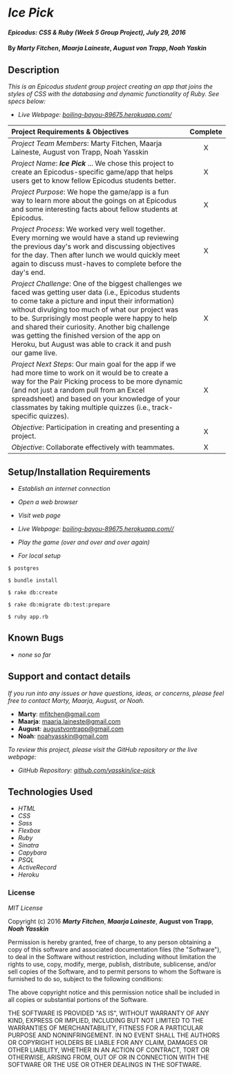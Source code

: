 # _Ice Pick_

#### _Epicodus: CSS & Ruby (Week 5 Group Project), July 29, 2016_

#### By _**Marty Fitchen**_, _**Maarja Laineste**_, _**August von Trapp**_, _**Noah Yaskin**_

## Description

_This is an Epicodus student group project creating an app that joins the styles of CSS with the databasing and dynamic functionality of Ruby. See specs below:_

* _Live Webpage: <a href="https://boiling-bayou-89675.herokuapp.com/">boiling-bayou-89675.herokuapp.com/</a>_

Project Requirements & Objectives  | Complete
:------------- | :-------------: |
*Project Team Members*: Marty Fitchen, Maarja Laineste, August von Trapp, Noah Yasskin | X
*Project Name*: _**Ice Pick**_ ... We chose this project to create an Epicodus-specific game/app that helps users get to know fellow Epicodus students better. | X
*Project Purpose*: We hope the game/app is a fun way to learn more about the goings on at Epicodus and some interesting facts about fellow students at Epicodus. | X
*Project Process*: We worked very well together. Every morning we would have a stand up reviewing the previous day's work and discussing objectives for the day. Then after lunch we would quickly meet again to discuss must-haves to complete before the day's end. | X
*Project Challenge*: One of the biggest challenges we faced was getting user data (i.e., Epicodus students to come take a picture and input their information) without divulging too much of what our project was to be. Surprisingly most people were happy to help and shared their curiosity. Another big challenge was getting the finished version of the app on Heroku, but August was able to crack it and push our game live. | X
*Project Next Steps*: Our main goal for the app if we had more time to work on it would be to create a way for the Pair Picking process to be more dynamic (and not just a random pull from an Excel spreadsheet) and based on your knowledge of your classmates by taking multiple quizzes (i.e., track-specific quizzes). | X
*Objective*: Participation in creating and presenting a project. | X
*Objective*: Collaborate effectively with teammates. | X

## Setup/Installation Requirements

* _Establish an internet connection_
* _Open a web browser_
* _Visit web page_
* _Live Webpage: <a href="https://boiling-bayou-89675.herokuapp.com/">boiling-bayou-89675.herokuapp.com//</a>_
* _Play the game (over and over and over again)_

* _For local setup_
```
$ postgres
```
```
$ bundle install
```
```
$ rake db:create
```
```
$ rake db:migrate db:test:prepare
```
```
$ ruby app.rb
```

## Known Bugs

* _none so far_

## Support and contact details

_If you run into any issues or have questions, ideas, or concerns, please feel free to contact Marty, Maarja, August, or Noah._

* **Marty**: <a href="mailto:mfitchen@gmail.com">mfitchen@gmail.com</a>
* **Maarja**: <a href="mailto:maarja.laineste@gmail.com">maarja.laineste@gmail.com</a>
* **August**: <a href="mailto:augustvontrapp@gmail.com">augustvontrapp@gmail.com</a>
* **Noah**: <a href="mailto:noahyasskin@gmail.com">noahyasskin@gmail.com</a>

_To review this project, please visit the GitHub repository or the live webpage:_

* _GitHub Repository: <a href="https://github.com/yasskin/ice-pick">github.com/yasskin/ice-pick</a>_

## Technologies Used

* _HTML_
* _CSS_
* _Sass_
* _Flexbox_
* _Ruby_
* _Sinatra_
* _Capybara_
* _PSQL_
* _ActiveRecord_
* _Heroku_

### License

*MIT License*

Copyright (c) 2016 **_Marty Fitchen_**, **_Maarja Laineste_**, **August von Trapp**, **_Noah Yasskin_**

Permission is hereby granted, free of charge, to any person obtaining a copy of this software and associated documentation files (the "Software"), to deal in the Software without restriction, including without limitation the rights to use, copy, modify, merge, publish, distribute, sublicense, and/or sell copies of the Software, and to permit persons to whom the Software is furnished to do so, subject to the following conditions:

The above copyright notice and this permission notice shall be included in all copies or substantial portions of the Software.

THE SOFTWARE IS PROVIDED "AS IS", WITHOUT WARRANTY OF ANY KIND, EXPRESS OR IMPLIED, INCLUDING BUT NOT LIMITED TO THE WARRANTIES OF MERCHANTABILITY, FITNESS FOR A PARTICULAR PURPOSE AND NONINFRINGEMENT. IN NO EVENT SHALL THE AUTHORS OR COPYRIGHT HOLDERS BE LIABLE FOR ANY CLAIM, DAMAGES OR OTHER LIABILITY, WHETHER IN AN ACTION OF CONTRACT, TORT OR OTHERWISE, ARISING FROM, OUT OF OR IN CONNECTION WITH THE SOFTWARE OR THE USE OR OTHER DEALINGS IN THE SOFTWARE.
